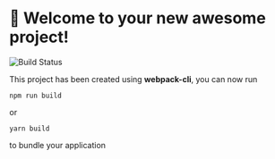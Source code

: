 # 🚀 Welcome to your new awesome project!

![Build Status](https://github.com/mushroom-cn/gm-mister7-site/actions/workflows/.github/workflows/webpack.yml/badge.svg)

This project has been created using **webpack-cli**, you can now run

```
npm run build
```

or

```
yarn build
```

to bundle your application
